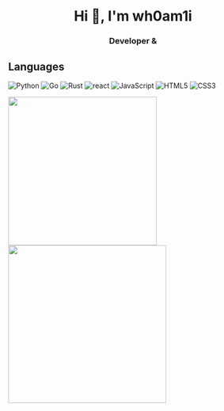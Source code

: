 <h1 align="center">Hi 👋, I'm wh0am1i</h1>
<h3 align="center">Developer & </h3>

## Languages
![Python](https://img.shields.io/badge/-Python-000000?style=flat&logo=python)
![Go](https://img.shields.io/badge/Go-000000?style=flat&logo=go)
![Rust](https://img.shields.io/badge/-Rust-000000?style=flat&logo=rust)
![react](https://img.shields.io/badge/-React-000000?style=flat&logo=react)
![JavaScript](https://img.shields.io/badge/-JavaScript-000000?style=flat&logo=javascript)
![HTML5](https://img.shields.io/badge/-HTML5-000000?style=flat&logo=html5)
![CSS3](https://img.shields.io/badge/-CSS-000000?style=flat&logo=css3)



<img align='left' width="300" src="https://github-readme-stats.vercel.app/api/top-langs/?username=wh0am1i&layout=compact">
<img width="319" src="https://github-readme-stats.vercel.app/api?username=wh0am1i&show_icons=true&title_color=03fc90&icon_color=03fc90&text_color=03fc90&bg_color=002b19">

